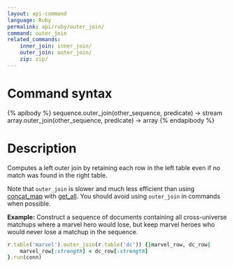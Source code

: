 ```yaml
---
layout: api-command
language: Ruby
permalink: api/ruby/outer_join/
command: outer_join
related_commands:
    inner_join: inner_join/
    outer_join: outer_join/
    zip: zip/
---
```


# Command syntax #

{% apibody %}
sequence.outer_join(other_sequence, predicate) &rarr; stream
array.outer_join(other_sequence, predicate) &rarr; array
{% endapibody %}

# Description #

Computes a left outer join by retaining each row in the left table even if no match was found in the right table.

Note that `outer_join` is slower and much less efficient than using [concat_map](/api/ruby/concat_map/) with [get_all](/api/ruby/get_all). You should avoid using `outer_join` in commands when possible.


__Example:__ Construct a sequence of documents containing all cross-universe matchups
where a marvel hero would lose, but keep marvel heroes who would never lose a matchup in
the sequence.

```rb
r.table('marvel').outer_join(r.table('dc')) {|marvel_row, dc_row|
    marvel_row[:strength] < dc_row[:strength]
}.run(conn)
```


